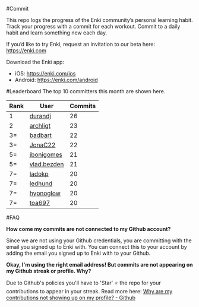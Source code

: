 #Commit

This repo logs the progress of the Enki community’s personal learning habit. Track your progress with a commit for each workout. Commit to a daily habit and learn something new each day.

If you’d like to try Enki, request an invitation to our beta here: https://enki.com

Download the Enki app: 
 - iOS: https://enki.com/ios
 - Android: https://enki.com/android

#Leaderboard
The top 10 committers this month are shown here.

| Rank | User | Commits |
|------|------|---------|
|1|[durandj](https://github.com/durandj)|26|
|2|[archligt](https://github.com/archligt)|23|
|3=|[badbart](https://github.com/badbart)|22|
|3=|[JonaC22](https://github.com/JonaC22)|22|
|5=|[jbonigomes](https://github.com/jbonigomes)|21|
|5=|[vlad.bezden](https://github.com/vlad.bezden)|21|
|7=|[ladokp](https://github.com/ladokp)|20|
|7=|[ledhund](https://github.com/ledhund)|20|
|7=|[hypnoglow](https://github.com/hypnoglow)|20|
|7=|[toa697](https://github.com/toa697)|20|

#FAQ

**How come my commits are not connected to my Github account?**

Since we are not using your Github credentials, you are committing with the email you signed up to Enki with. You can connect this to your account by adding the email you signed up to Enki with to your Github.

**Okay, I'm using the right email address! But commits are not appearing on my Github streak or profile. Why?**

Due to Github's policies you'll have to 'Star' :star: the repo for your contributions to appear in your streak. Read more here: [Why are my contributions not showing up on my profile? - Github](https://help.github.com/articles/why-are-my-contributions-not-showing-up-on-my-profile/)
